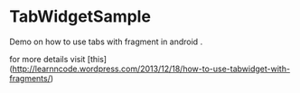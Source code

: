 TabWidgetSample 
===================================

 Demo on how to use tabs with fragment in android .


for more details visit [this] (http://learnncode.wordpress.com/2013/12/18/how-to-use-tabwidget-with-fragments/)

